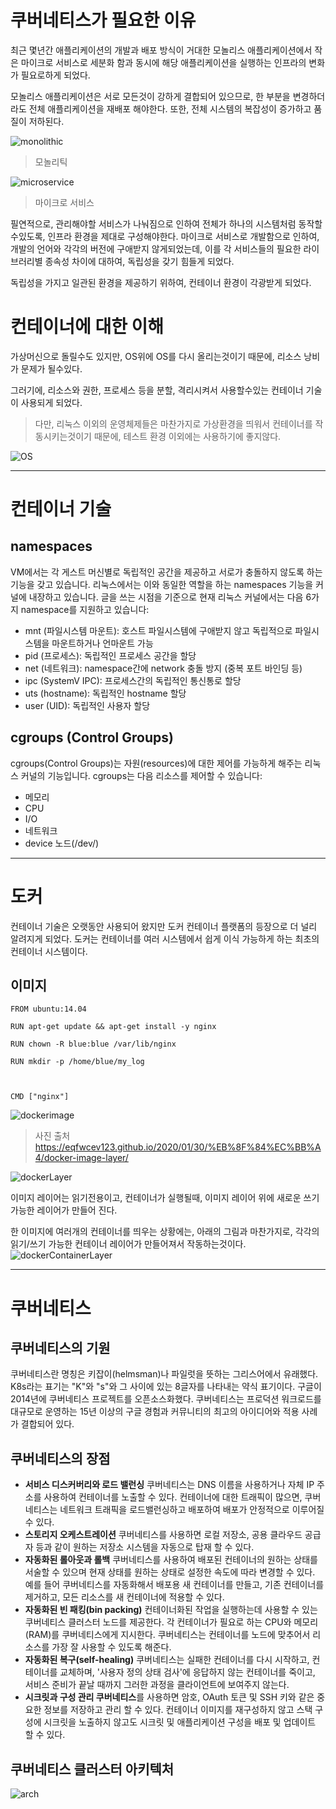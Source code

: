 # 쿠버네티스가 필요한 이유
최근 몇년간 애플리케이션의 개발과 배포 방식이 거대한 모놀리스 애플리케이션에서 작은 마이크로 서비스로 세분화 함과 동시에 해당 애플리케이션을 실행하는 인프라의 변화가 필요로하게 되었다.

모놀리스 애플리케이션은 서로 모든것이 강하게 결합되어 있으므로,
한 부분을 변경하더라도 전체 애플리케이션을 재배포 해야한다.
또한, 전체 시스템의 복잡성이 증가하고 품질이 저하된다.

![monolithic](https://www.nginx.com/wp-content/uploads/2016/04/Richardson-microservices-part1-1_monolithic-architecture.png)
> 모놀리틱 

![microservice](https://www.nginx.com/wp-content/uploads/2016/04/Richardson-microservices-part1-2_microservices-architecture.png)
> 마이크로 서비스

필연적으로, 관리해야할 서비스가 나눠짐으로 인하여 전체가 하나의 시스템처럼 동작할수있도록, 인프라 환경을 제대로 구성해야한다.
마이크로 서비스로 개발함으로 인하여, 개발의 언어와 각각의 버전에 구애받지 않게되었는데, 이를 각 서비스들의 필요한 라이브러리별 종속성 차이에 대하여, 독립성을 갖기 힘들게 되었다.

독립성을 가지고 일관된 환경을 제공하기 위하여, 컨테이너 환경이 각광받게 되었다.

# 컨테이너에 대한 이해
가상머신으로 돌릴수도 있지만, OS위에 OS를 다시 올리는것이기 때문에, 리소스 낭비가 문제가 될수있다.

그러기에, 리소스와 권한, 프로세스 등을 분할, 격리시켜서 사용할수있는 컨테이너 기술이 사용되게 되었다.

> 다만, 리눅스 이외의 운영체제들은 마찬가지로 가상환경을 띄워서 컨테이너를 작동시키는것이기 때문에, 테스트 환경 이외에는 사용하기에 좋지않다.

![OS](https://img1.daumcdn.net/thumb/R1280x0/?scode=mtistory2&fname=https%3A%2F%2Fblog.kakaocdn.net%2Fdn%2FuuYUo%2Fbtq98tGinm8%2FmPxJoOkVf5z877gOswoLeK%2Fimg.png)

---------------


# 컨테이너 기술
## namespaces
VM에서는 각 게스트 머신별로 독립적인 공간을 제공하고 서로가 충돌하지 않도록 하는 기능을 갖고 있습니다. 리눅스에서는 이와 동일한 역할을 하는 namespaces 기능을 커널에 내장하고 있습니다. 글을 쓰는 시점을 기준으로 현재 리눅스 커널에서는 다음 6가 지 namespace를 지원하고 있습니다:

- mnt (파일시스템 마운트): 호스트 파일시스템에 구애받지 않고 독립적으로 파일시스템을 마운트하거나 언마운트 가능
- pid (프로세스): 독립적인 프로세스 공간을 할당
- net (네트워크): namespace간에 network 충돌 방지 (중복 포트 바인딩 등)
- ipc (SystemV IPC): 프로세스간의 독립적인 통신통로 할당
- uts (hostname): 독립적인 hostname 할당
- user (UID): 독립적인 사용자 할당


## cgroups (Control Groups)
cgroups(Control Groups)는 자원(resources)에 대한 제어를 가능하게 해주는 리눅스 커널의 기능입니다. cgroups는 다음 리소스를 제어할 수 있습니다:

- 메모리
- CPU
- I/O
- 네트워크
- device 노드(/dev/)


---------------

# 도커
컨테이너 기술은 오랫동안 사용되어 왔지만 도커 컨테이너 플랫폼의 등장으로 더 널리 알려지게 되었다.
도커는 컨테이너를 여러 시스템에서 쉽게 이식 가능하게 하는 최초의 컨테이너 시스템이다.



## 이미지

```shell
FROM ubuntu:14.04

RUN apt-get update && apt-get install -y nginx

RUN chown -R blue:blue /var/lib/nginx

RUN mkdir -p /home/blue/my_log
  


CMD ["nginx"]
```

![dockerimage](https://t1.daumcdn.net/cfile/tistory/99BF8C365CE8B76123)
>사진 출처  https://eqfwcev123.github.io/2020/01/30/%EB%8F%84%EC%BB%A4/docker-image-layer/



![dockerLayer](https://docs.docker.com/storage/storagedriver/images/container-layers.jpg)

이미지 레이어는 읽기전용이고,
컨테이너가 실행될때, 이미지 레이어 위에 새로운 쓰기 가능한 레이어가 만들어 진다.

한 이미지에 여러개의 컨테이너를 띄우는 상황에는,
아래의 그림과 마찬가지로, 각각의 읽기/쓰기 가능한 컨테이너 레이어가 만들어져서 작동하는것이다.
![dockerContainerLayer](https://docs.docker.com/storage/storagedriver/images/sharing-layers.jpg)

---------------

# 쿠버네티스
## 쿠버네티스의 기원
쿠버네티스란 명칭은 키잡이(helmsman)나 파일럿을 뜻하는 그리스어에서 유래했다. K8s라는 표기는 "K"와 "s"와 그 사이에 있는 8글자를 나타내는 약식 표기이다. 구글이 2014년에 쿠버네티스 프로젝트를 오픈소스화했다. 쿠버네티스는 프로덕션 워크로드를 대규모로 운영하는 15년 이상의 구글 경험과 커뮤니티의 최고의 아이디어와 적용 사례가 결합되어 있다.

## 쿠버네티스의 장점
- **서비스 디스커버리와 로드 밸런싱** 쿠버네티스는 DNS 이름을 사용하거나 자체 IP 주소를 사용하여 컨테이너를 노출할 수 있다. 컨테이너에 대한 트래픽이 많으면, 쿠버네티스는 네트워크 트래픽을 로드밸런싱하고 배포하여 배포가 안정적으로 이루어질 수 있다.
- **스토리지 오케스트레이션** 쿠버네티스를 사용하면 로컬 저장소, 공용 클라우드 공급자 등과 같이 원하는 저장소 시스템을 자동으로 탑재 할 수 있다.
- **자동화된 롤아웃과 롤백** 쿠버네티스를 사용하여 배포된 컨테이너의 원하는 상태를 서술할 수 있으며 현재 상태를 원하는 상태로 설정한 속도에 따라 변경할 수 있다. 예를 들어 쿠버네티스를 자동화해서 배포용 새 컨테이너를 만들고, 기존 컨테이너를 제거하고, 모든 리소스를 새 컨테이너에 적용할 수 있다.
- **자동화된 빈 패킹(bin packing)** 컨테이너화된 작업을 실행하는데 사용할 수 있는 쿠버네티스 클러스터 노드를 제공한다. 각 컨테이너가 필요로 하는 CPU와 메모리(RAM)를 쿠버네티스에게 지시한다. 쿠버네티스는 컨테이너를 노드에 맞추어서 리소스를 가장 잘 사용할 수 있도록 해준다.
- **자동화된 복구(self-healing)** 쿠버네티스는 실패한 컨테이너를 다시 시작하고, 컨테이너를 교체하며, '사용자 정의 상태 검사'에 응답하지 않는 컨테이너를 죽이고, 서비스 준비가 끝날 때까지 그러한 과정을 클라이언트에 보여주지 않는다.
- **시크릿과 구성 관리 쿠버네티스**를 사용하면 암호, OAuth 토큰 및 SSH 키와 같은 중요한 정보를 저장하고 관리 할 수 있다. 컨테이너 이미지를 재구성하지 않고 스택 구성에 시크릿을 노출하지 않고도 시크릿 및 애플리케이션 구성을 배포 및 업데이트 할 수 있다.



## 쿠버네티스 클러스터 아키텍처
![arch](https://d33wubrfki0l68.cloudfront.net/2475489eaf20163ec0f54ddc1d92aa8d4c87c96b/e7c81/images/docs/components-of-kubernetes.svg)